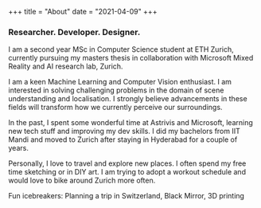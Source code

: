 +++
title = "About"
date = "2021-04-09"
+++

### Researcher. Developer. Designer.

I am a second year MSc in Computer Science student at ETH Zurich, currently pursuing my masters thesis in collaboration with Microsoft Mixed Reality and AI research lab, Zurich.

I am a keen Machine Learning and Computer Vision enthusiast. I am interested in solving challenging problems in the domain of scene understanding and localisation. I strongly believe advancements in these fields will transform how we currently perceive our surroundings.

In the past, I spent some wonderful time at Astrivis and Microsoft, learning new tech stuff and improving my dev skills. I did my bachelors from IIT Mandi and moved to Zurich after staying in Hyderabad for a couple of years.

Personally, I love to travel and explore new places. I often spend my free time sketching or in DIY art. I am trying to adopt a workout schedule and would love to bike around Zurich more often.

Fun icebreakers: Planning a trip in Switzerland, Black Mirror, 3D printing
